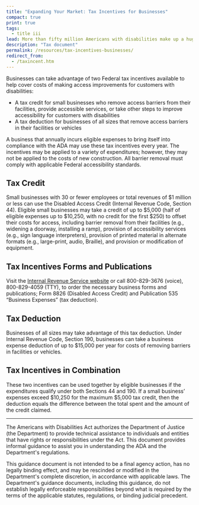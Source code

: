 ```yaml
---
title: "Expanding Your Market: Tax Incentives for Businesses"
compact: true
print: true
tags:
  - title iii
lead: More than fifty million Americans with disabilities make up a huge, nearly untapped market for businesses of all types and sizes. To help businesses welcome customers with disabilities, the IRS offers two tax incentives to remove access barriers.
description: "Tax document"
permalink: /resources/tax-incentives-businesses/
redirect_from:
  - /taxincent.htm
---
```

Businesses can take advantage of two Federal tax incentives available to help cover costs of making access improvements for customers with disabilities:

- A tax credit for small businesses who remove access barriers from their facilities, provide accessible services, or take other steps to improve accessibility for customers with disabilities
- A tax deduction for businesses of all sizes that remove access barriers in their facilities or vehicles

A business that annually incurs eligible expenses to bring itself into compliance with the ADA may use these tax incentives every year. The incentives may be applied to a variety of expenditures; however, they may not be applied to the costs of new construction. All barrier removal must comply with applicable Federal accessibility standards.

## Tax Credit

Small businesses with 30 or fewer employees or total revenues of $1 million or less can use the Disabled Access Credit (Internal Revenue Code, Section 44). Eligible small businesses may take a credit of up to $5,000 (half of eligible expenses up to $10,250, with no credit for the first $250) to offset their costs for access, including barrier removal from their facilities (e.g., widening a doorway, installing a ramp), provision of accessibility services (e.g., sign language interpreters), provision of printed material in alternate formats (e.g., large-print, audio, Braille), and provision or modification of equipment.

## Tax Incentives Forms and Publications

Visit the [Internal Revenue Service website](https://www.irs.gov) or call 800-829-3676 (voice), 800-829-4059 (TTY), to order the necessary business forms and publications; Form 8826 (Disabled Access Credit) and Publication 535 “Business Expenses” (tax deduction).

## Tax Deduction

Businesses of all sizes may take advantage of this tax deduction. Under Internal Revenue Code, Section 190, businesses can take a business expense deduction of up to $15,000 per year for costs of removing barriers in facilities or vehicles.

## Tax Incentives in Combination

These two incentives can be used together by eligible businesses if the expenditures qualify under both Sections 44 and 190. If a small business’ expenses exceed $10,250 for the maximum $5,000 tax credit, then the deduction equals the difference between the total spent and the amount of the credit claimed.

<hr>
The Americans with Disabilities Act authorizes the Department of Justice (the Department) to provide technical assistance to individuals and entities that have rights or responsibilities under the Act. This document provides informal guidance to assist you in understanding the ADA and the Department's regulations.

This guidance document is not intended to be a final agency action, has no legally binding effect, and may be rescinded or modified in the Department's complete discretion, in accordance with applicable laws. The Department's guidance documents, including this guidance, do not establish legally enforceable responsibilities beyond what is required by the terms of the applicable statutes, regulations, or binding judicial precedent.
